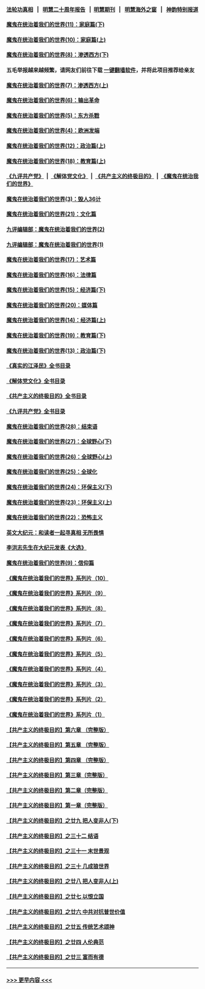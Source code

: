 #### [法轮功真相](https://github.com/gfw-breaker/truth/blob/master/README.md?t=0) &nbsp;&nbsp;|&nbsp;&nbsp; [明慧二十周年报告](https://github.com/gfw-breaker/mh-reports/blob/master/README.md?t=0) &nbsp;&nbsp;|&nbsp;&nbsp;[明慧期刊](https://github.com/gfw-breaker/mh-qikan) &nbsp;&nbsp;|&nbsp;&nbsp; [明慧海外之窗](https://github.com/gfw-breaker/mh-news/blob/master/README.md?t=0) &nbsp;&nbsp;|&nbsp;&nbsp; [神韵特别报道](https://github.com/gfw-breaker/mh-news/blob/master/shenyun.md?t=0)
#### [魔鬼在统治着我们的世界(11)：家庭篇(下)](../pages/nsc422/n10440961.md?t=12061001) 
#### [魔鬼在统治着我们的世界(10)：家庭篇(上)](../pages/nsc422/n10435448.md?t=12061001) 
#### [魔鬼在统治着我们的世界(8)：渗透西方(下)](../pages/nsc422/n10429603.md?t=12061001) 
#### 五毛举报越来越频繁，请网友们前往下载 [一键翻墙软件](https://github.com/gfw-breaker/ssr-accounts)，并将此项目推荐给亲友
#### [魔鬼在统治着我们的世界(7)：渗透西方(上)](../pages/nsc422/n10426013.md?t=12061001) 
#### [魔鬼在统治着我们的世界(6)：输出革命](../pages/nsc422/n10421536.md?t=12061001) 
#### [魔鬼在统治着我们的世界(5)：东方杀戮](../pages/nsc422/n10417707.md?t=12061001) 
#### [魔鬼在统治着我们的世界(4)：欧洲发端](../pages/nsc422/n10414890.md?t=12061001) 
#### [魔鬼在统治着我们的世界(12)：政治篇(上)](../pages/nsc422/n10444576.md?t=12061001) 
#### [魔鬼在统治着我们的世界(18)：教育篇(上)](../pages/nsc422/n10526970.md?t=12061001) 
#### [《九评共产党》](https://github.com/begood0513/9ping.md/blob/master/README.md) &nbsp;|&nbsp; [《解体党文化》](../../../../jtdwh.md/blob/master/README.md)  &nbsp;|&nbsp; [《共产主义的终极目的》](../../../../gczydzjmd.md/blob/master/README.md) &nbsp;|&nbsp; [《魔鬼在统治我们的世界》](../../../../mgztzwmdsj.md/blob/master/README.md) 
#### [魔鬼在统治着我们的世界(3)：毁人36计](../pages/nsc422/n10411583.md?t=12061001) 
#### [魔鬼在统治着我们的世界(21)：文化篇](../pages/nsc422/n10597706.md?t=12061001) 
#### [九评编辑部：魔鬼在统治着我们的世界(2)](../pages/nsc422/n10410036.md?t=12061001) 
#### [九评编辑部：魔鬼在统治着我们的世界(1)](../pages/nsc422/n10406825.md?t=12061001) 
#### [魔鬼在统治着我们的世界(17)：艺术篇](../pages/nsc422/n10499093.md?t=12061001) 
#### [魔鬼在统治着我们的世界(16)：法律篇](../pages/nsc422/n10485969.md?t=12061001) 
#### [魔鬼在统治着我们的世界(15)：经济篇(下)](../pages/nsc422/n10469975.md?t=12061001) 
#### [魔鬼在统治着我们的世界(20)：媒体篇](../pages/nsc422/n10586579.md?t=12061001) 
#### [魔鬼在统治着我们的世界(14)：经济篇(上)](../pages/nsc422/n10457370.md?t=12061001) 
#### [魔鬼在统治着我们的世界(19)：教育篇(下)](../pages/nsc422/n10564808.md?t=12061001) 
#### [魔鬼在统治着我们的世界(13)：政治篇(下)](../pages/nsc422/n10448270.md?t=12061001) 
#### [《真实的江泽民》全书目录](../pages/nsc422/n13721399.md?t=12061001) 
#### [《解体党文化》全书目录](../pages/nsc422/n13721157.md?t=12061001) 
#### [《共产主义的终极目的》全书目录](../pages/nsc422/n13721048.md?t=12061001) 
#### [《九评共产党》全书目录](../pages/nsc422/n13708085.md?t=12061001) 
#### [魔鬼在统治着我们的世界(28)：结束语](../pages/nsc422/n10936246.md?t=12061001) 
#### [魔鬼在统治着我们的世界(27)：全球野心(下)](../pages/nsc422/n10928319.md?t=12061001) 
#### [魔鬼在统治着我们的世界(26)：全球野心(上)](../pages/nsc422/n10900318.md?t=12061001) 
#### [魔鬼在统治着我们的世界(25)：全球化](../pages/nsc422/n10788205.md?t=12061001) 
#### [魔鬼在统治着我们的世界(24)：环保主义(下)](../pages/nsc422/n10695307.md?t=12061001) 
#### [魔鬼在统治着我们的世界(23)：环保主义(上)](../pages/nsc422/n10688613.md?t=12061001) 
#### [魔鬼在统治着我们的世界(22)：恐怖主义](../pages/nsc422/n10614727.md?t=12061001) 
#### [英文大纪元：和读者一起寻真相 无所畏惧](../pages/nsc422/n12542027.md?t=12061001) 
#### [李洪志先生在大纪元发表《大选》](../pages/nsc422/n12534746.md?t=12061001) 
#### [魔鬼在统治着我们的世界(9)：信仰篇](../pages/nsc422/n10432159.md?t=12061001) 
#### [《魔鬼在统治着我们的世界》系列片（10）](../pages/nsc422/n12292670.md?t=12061001) 
#### [《魔鬼在统治着我们的世界》系列片（9）](../pages/nsc422/n12290859.md?t=12061001) 
#### [《魔鬼在统治着我们的世界》系列片（8）](../pages/nsc422/n12287445.md?t=12061001) 
#### [《魔鬼在统治着我们的世界》系列片（7）](../pages/nsc422/n12283425.md?t=12061001) 
#### [《魔鬼在统治着我们的世界》系列片（6）](../pages/nsc422/n12282314.md?t=12061001) 
#### [《魔鬼在统治着我们的世界》系列片（5）](../pages/nsc422/n12281419.md?t=12061001) 
#### [《魔鬼在统治着我们的世界》系列片（4）](../pages/nsc422/n12274024.md?t=12061001) 
#### [《魔鬼在统治着我们的世界》系列片（3）](../pages/nsc422/n12271322.md?t=12061001) 
#### [《魔鬼在统治着我们的世界》系列片（2）](../pages/nsc422/n12269049.md?t=12061001) 
#### [《魔鬼在统治着我们的世界》系列片（1）](../pages/nsc422/n12267575.md?t=12061001) 
#### [【共产主义的终极目的】第六章 （完整版）](../pages/nsc422/n11428913.md?t=12061001) 
#### [【共产主义的终极目的】第五章 （完整版）](../pages/nsc422/n11428912.md?t=12061001) 
#### [【共产主义的终极目的】第四章 （完整版）](../pages/nsc422/n11428907.md?t=12061001) 
#### [【共产主义的终极目的】第三章（完整版）](../pages/nsc422/n11428848.md?t=12061001) 
#### [【共产主义的终极目的】第二章（完整版）](../pages/nsc422/n11428831.md?t=12061001) 
#### [【共产主义的终极目的】第一章（完整版）](../pages/nsc422/n11417651.md?t=12061001) 
#### [【共产主义的终极目的】之廿九 把人变非人(下)](../pages/nsc422/n11344140.md?t=12061001) 
#### [【共产主义的终极目的】之三十二 结语](../pages/nsc422/n11360535.md?t=12061001) 
#### [【共产主义的终极目的】之三十一 末世景观](../pages/nsc422/n11351129.md?t=12061001) 
#### [【共产主义的终极目的】之三十 几成狼世界](../pages/nsc422/n11348280.md?t=12061001) 
#### [【共产主义的终极目的】之廿八 把人变非人(上)](../pages/nsc422/n11340492.md?t=12061001) 
#### [【共产主义的终极目的】之廿七 以恨立国](../pages/nsc422/n11336944.md?t=12061001) 
#### [【共产主义的终极目的】之廿六 中共对抗普世价值](../pages/nsc422/n11324785.md?t=12061001) 
#### [【共产主义的终极目的】之廿五 传统艺术颂神](../pages/nsc422/n11296396.md?t=12061001) 
#### [【共产主义的终极目的】之廿四 人伦典范](../pages/nsc422/n11296397.md?t=12061001) 
#### [【共产主义的终极目的】之廿三 富而有德](../pages/nsc422/n11283598.md?t=12061001) 

----
#### [ >>> 更早内容 <<< ](../indexes/nsc422-earlier.md)
